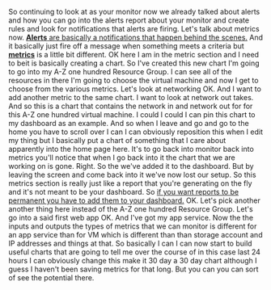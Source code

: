 So continuing to look at as your monitor now we already talked about alerts and how you can go into
the alerts report about your monitor and create rules and look for notifications that alerts are firing.
Let's talk about metrics now.
<u>**Alerts** are basically a notifications that happen behind the scenes.</u>
And it basically just fire off a message when something meets a criteria but **<u>metrics</u>** is a little bit
different.
OK here I am in the metric section and I need to beit is basically creating a chart.
So I've created this new chart I'm going to go into my A-Z one hundred Resource Group.
I can see all of the resources in there I'm going to choose the virtual machine and now I get to choose
from the various metrics.
Let's look at networking OK.
And I want to add another metric to the same chart.
I want to look at network out takes.
And so this is a chart that contains the network in and network out for for this A-Z one hundred virtual
machine.
I could I could I can pin this chart to my dashboard as an example.
And so when I leave and go and go to the home you have to scroll over I can I can obviously reposition
this when I edit my thing but I basically put a chart of something that I care about apparently into
the home page here.
It's to go back into monitor back into metrics
you'll notice that when I go back into it the chart that we are working on is gone.
Right.
So the we've added it to the dashboard.
But by leaving the screen and come back into it we've now lost our setup.
So this metrics section is really just like a report that you're generating on the fly and it's not
meant to be your dashboard.
So <u>if you want reports to be permanent you have to add them to your dashboard.</u>
OK.
Let's pick another another thing here instead of the A-Z one hundred Resource Group.
Let's go into a said first web app OK.
And I've got my app service.
Now the the inputs and outputs the types of metrics that we can monitor is different for an app service
than for VM which is different than than storage account and IP addresses and things at that.
So basically I can I can now start to build useful charts that are going to tell me over the course
of in this case last 24 hours I can obviously change this make it 30 day a 30 day chart although I guess
I haven't been saving metrics for that long.
But you can you can sort of see the potential there.
